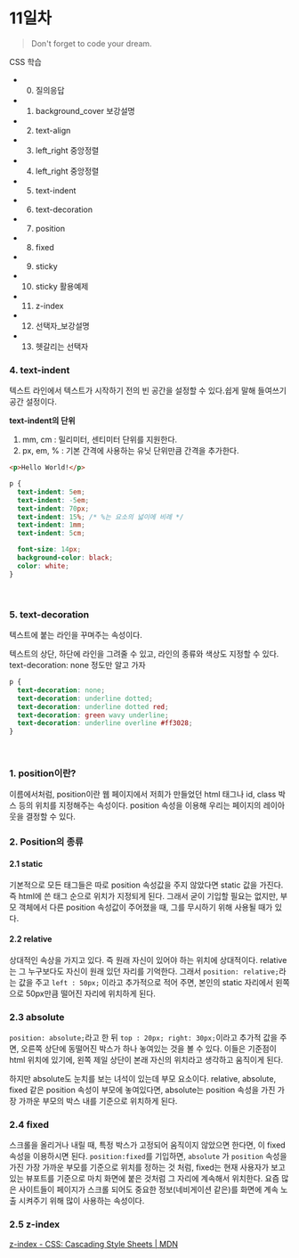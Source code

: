 # 11일차

> Don't forget to code your dream.

CSS 학습

- 0. 질의응답
- 1. background_cover 보강설명
- 2. text-align
- 3. left_right 중앙정렬
- 4. left_right 중앙정렬
- 5. text-indent
- 6. text-decoration
- 7. position
- 8. fixed
- 9. sticky
- 10. sticky 활용예제
- 11. z-index
- 12. 선택자\_보강설명
- 13. 헷갈리는 선택자

### 4. text-indent

텍스트 라인에서 텍스트가 시작하기 전의 빈 공간을 설정할 수 있다.쉽게 말해 들여쓰기 공간 설정이다.

**text-indent의 단위**

1. mm, cm : 밀리미터, 센티미터 단위를 지원한다.
2. px, em, % : 기본 간격에 사용하는 유닛 단위만큼 간격을 추가한다.

```html
<p>Hello World!</p>
```

```css
p {
  text-indent: 5em;
  text-indent: -5em;
  text-indent: 70px;
  text-indent: 15%; /* %는 요소의 넓이에 비례 */
  text-indent: 1mm;
  text-indent: 5cm;

  font-size: 14px;
  background-color: black;
  color: white;
}
```

<br>

### 5. text-decoration

텍스트에 붙는 라인을 꾸며주는 속성이다.

텍스트의 상단, 하단에 라인을 그려줄 수 있고, 라인의 종류와 색상도 지정할 수 있다. text-decoration: none 정도만 알고 가자

```css
p {
  text-decoration: none;
  text-decoration: underline dotted;
  text-decoration: underline dotted red;
  text-decoration: green wavy underline;
  text-decoration: underline overline #ff3028;
}
```

<br>

### 1. position이란?

이름에서처럼, position이란 웹 페이지에서 저희가 만들었던 html 태그나 id, class 박스 등의 위치를 지정해주는 속성이다. position 속성을 이용해 우리는 페이지의 레이아웃을 결정할 수 있다.

### 2. Position의 종류

#### 2.1 static

기본적으로 모든 태그들은 따로 position 속성값을 주지 않았다면 static 값을 가진다. 즉 html에 쓴 태그 순으로 위치가 지정되게 된다. 그래서 굳이 기입할 필요는 없지만, 부모 객체에서 다른 position 속성값이 주어졌을 때, 그를 무시하기 위해 사용될 때가 있다.

#### 2.2 relative

상대적인 속상을 가지고 있다. 즉 원래 자신이 있어야 하는 위치에 상대적이다. relative는 그 누구보다도 자신이 원래 있던 자리를 기억한다. 그래서 `position: relative;`라는 값을 주고 `left : 50px;` 이라고 추가적으로 적어 주면, 본인의 static 자리에서 왼쪽으로 50px만큼 떨어진 자리에 위치하게 된다.

### 2.3 absolute

`position: absolute;`라고 한 뒤 `top : 20px; right: 30px;`이라고 추가적 값을 주면, 오른쪽 상단에 동떨어진 박스가 하나 놓여있는 것을 볼 수 있다. 이들은 기준점이 html 위치에 있기에, 왼쪽 제일 상단이 본래 자신의 위치라고 생각하고 움직이게 된다.

하지만 absolute도 눈치를 보는 녀석이 있는데 부모 요소이다. relative, absolute, fixed 같은 position 속성이 부모에 놓여있다면, absolute는 position 속성을 가진 가장 가까운 부모의 박스 내를 기준으로 위치하게 된다.

### 2.4 fixed

스크롤을 올리거나 내릴 때, 특정 박스가 고정되어 움직이지 않았으면 한다면, 이 fixed 속성을 이용하시면 된다. `position:fixed`를 기입하면, `absolute` 가 `position` 속성을 가진 가장 가까운 부모를 기준으로 위치를 정하는 것 처럼, fixed는 현재 사용자가 보고 있는 뷰포트를 기준으로 마치 화면에 붙은 것처럼 그 자리에 계속해서 위치한다. 요즘 많은 사이트들이 페이지가 스크롤 되어도 중요한 정보(네비게이션 같은)를 화면에 계속 노출 시켜주기 위해 많이 사용하는 속성이다.

### 2.5 z-index

[z-index - CSS: Cascading Style Sheets | MDN](https://developer.mozilla.org/ko/docs/Web/CSS/z-index)

